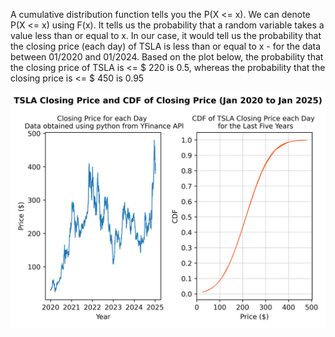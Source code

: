 A cumulative distribution function tells you the P(X <= x).
We can denote P(X <= x) using F(x). It tells us the probability that a random variable takes a value less than or equal to x.
In our case, it would tell us the probability that the closing price (each day) of TSLA is less than or equal to x - for the data between 01/2020 and 01/2024.
Based on the plot below, the probability that the closing price of TSLA is <= $ 220 is 0.5, whereas the probability that the closing price is <= $ 450 is 0.95

![image alt](https://github.com/adeadcatbounce/CDF/blob/0b9995839617c450bb7dd6ca9213badaa04c019a/Output_Plot3.png)
